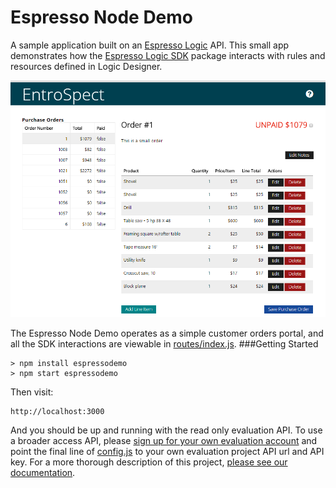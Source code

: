 Espresso Node Demo
==========

A sample application built on an [Espresso Logic](http://espressologic.com/) API. This small app demonstrates how the [Espresso Logic SDK](https://www.npmjs.org/package/espressologic) package interacts with rules and resources defined in Logic Designer.

![Alt text](./Entrospect.PNG?raw=true "View")

The Espresso Node Demo operates as a simple customer orders portal, and all the SDK interactions are viewable in [routes/index.js](https://github.com/EspressoLogicCafe/entrospect/blob/master/routes/index.js). 
###Getting Started

    > npm install espressodemo
    > npm start espressodemo

Then visit:

    http://localhost:3000


And you should be up and running with the read only evaluation API. To use a broader access API, please [sign up for your own evaluation account](http://www.espressologic.com/) and point the final line of [config.js](https://github.com/EspressoLogicCafe/entrospect/blob/master/config.js) to your own evaluation project API url and API key. For a more thorough description of this project, [please see our documentation](https://sites.google.com/a/espressologic.com/site/docs/live-api/node-sdk/sample-app).
